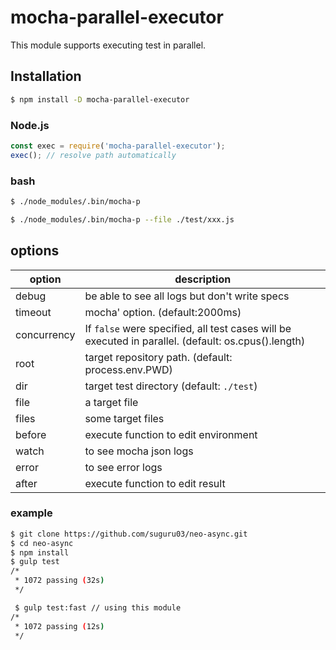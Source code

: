 # mocha-parallel-executor

This module supports executing test in parallel.

## Installation

```bash
$ npm install -D mocha-parallel-executor
```

### Node.js

```js
const exec = require('mocha-parallel-executor');
exec(); // resolve path automatically
```

### bash

```bash
$ ./node_modules/.bin/mocha-p

$ ./node_modules/.bin/mocha-p --file ./test/xxx.js
```

## options

|option|description|
|---|---|
|debug|be able to see all logs but don't write specs|
|timeout|mocha' option. (default:2000ms)|
|concurrency|If `false` were specified, all test cases will be executed in parallel. (default: os.cpus().length)|
|root|target repository path. (default: process.env.PWD)|
|dir|target test directory (default: `./test`)|
|file|a target file|
|files|some target files|
|before|execute function to edit environment|
|watch|to see mocha json logs|
|error|to see error logs|
|after|execute function to edit result|

### example

```bash
$ git clone https://github.com/suguru03/neo-async.git
$ cd neo-async
$ npm install
$ gulp test
/*
 * 1072 passing (32s)
 */

 $ gulp test:fast // using this module
/*
 * 1072 passing (12s)
 */
```

